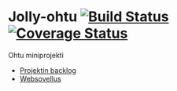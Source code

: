 # Jolly-ohtu [![Build Status](https://travis-ci.org/JollyCooperationOhtu/Jolly-ohtu.svg?branch=master)](https://travis-ci.org/JollyCooperationOhtu/Jolly-ohtu) [![Coverage Status](https://coveralls.io/repos/github/JollyCooperationOhtu/Jolly-ohtu/badge.svg?branch=master)](https://coveralls.io/github/JollyCooperationOhtu/Jolly-ohtu?branch=master)
Ohtu miniprojekti

- [Projektin backlog](https://docs.google.com/spreadsheets/d/1yEK3XfApZJZSaYYPJTuq77KfKj6sMVwvhTQkYN6UKUg/edit#gid=0)
- [Websovellus](https://sheltered-gorge-31986.herokuapp.com/)

